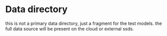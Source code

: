 # Data directory

this is not a primary data directory, just a fragment for the test models.
the full data source will be present on the cloud or external ssds.
